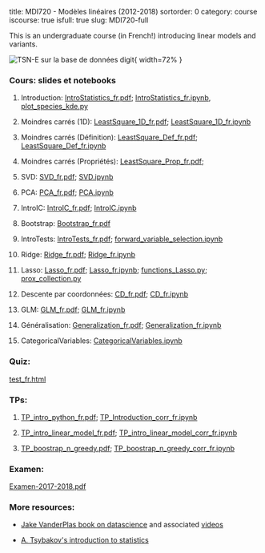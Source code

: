title: MDI720 - Modèles linéaires (2012-2018)
sortorder: 0
category: course
iscourse: true
isfull: true
slug: MDI720-full


This is an undergraduate course (in French!) introducing linear models and variants.

![TSN-E sur la base de données digit](images/fig_tsne_digits_w_classes.svg "TSN-E sur la base de données digit"){ width=72% }

### Cours: slides et notebooks

1. Introduction: [IntroStatistics_fr.pdf](enseignement/TELECOM/MDI720/IntroStatistics_fr.pdf); [IntroStatistics_fr.ipynb](enseignement/TELECOM/MDI720/IntroStatistics_fr.ipynb), [plot_species_kde.py](enseignement/TELECOM/MDI720/plot_species_kde.py)

1. Moindres carrés (1D): [LeastSquare_1D_fr.pdf](enseignement/TELECOM/MDI720/LeastSquare_1D_fr.pdf);  [LeastSquare_1D_fr.ipynb](enseignement/TELECOM/MDI720/LeastSquare_1D_fr.ipynb)

1. Moindres carrés (Définition): [LeastSquare_Def_fr.pdf](enseignement/TELECOM/MDI720/LeastSquare_Def_fr.pdf); [LeastSquare_Def_fr.ipynb](enseignement/TELECOM/MDI720/LeastSquare_Def_fr.ipynb)

1. Moindres carrés (Propriétés): [LeastSquare_Prop_fr.pdf](enseignement/TELECOM/MDI720/LeastSquare_Prop_fr.pdf);

1. SVD: [SVD_fr.pdf](enseignement/TELECOM/MDI720/SVD_fr.pdf); [SVD.ipynb]( enseignement/TELECOM/MDI720/SVD.ipynb)

1. PCA: [PCA_fr.pdf](enseignement/TELECOM/MDI720/PCA_fr.pdf); [PCA.ipynb](enseignement/TELECOM/MDI720/PCA.ipynb)

1. IntroIC: [IntroIC_fr.pdf](enseignement/TELECOM/MDI720/IntroIC_fr.pdf); [IntroIC.ipynb](enseignement/TELECOM/MDI720/IntroIC.ipynb)

1. Bootstrap:  [Bootstrap_fr.pdf](enseignement/TELECOM/MDI720/Bootstrap_fr.pdf)

1. IntroTests: [IntroTests_fr.pdf](enseignement/TELECOM/MDI720/IntroTests_fr.pdf); [forward_variable_selection.ipynb](enseignement/TELECOM/MDI720/forward_variable_selection.ipynb)

1. Ridge: [Ridge_fr.pdf](enseignement/TELECOM/MDI720/Ridge_fr.pdf); [Ridge_fr.ipynb](enseignement/TELECOM/MDI720/Ridge_fr.ipynb)

1. Lasso: [Lasso_fr.pdf](enseignement/TELECOM/MDI720/Lasso_fr.pdf); [Lasso_fr.ipynb](enseignement/TELECOM/MDI720/Lasso_fr.ipynb); [functions_Lasso.py](enseignement/TELECOM/MDI720/functions_Lasso.py); [prox_collection.py](enseignement/TELECOM/MDI720/prox_collection.py)

1. Descente par coordonnées: [CD_fr.pdf](enseignement/TELECOM/MDI720/CD_fr.pdf);  [CD_fr.ipynb](enseignement/TELECOM/MDI720/CD_fr.ipynb)

1. GLM: [GLM_fr.pdf](enseignement/TELECOM/MDI720/GLM_fr.pdf); [GLM_fr.ipynb](enseignement/TELECOM/MDI720/GLM_fr.ipynb)

1. Généralisation: [Generalization_fr.pdf](enseignement/TELECOM/MDI720/Generalization_fr.pdf); [Generalization_fr.ipynb](enseignement/TELECOM/MDI720/Generalization_fr.ipynb)

1. CategoricalVariables: [CategoricalVariables.ipynb](enseignement/TELECOM/MDI720/CategoricalVariables.ipynb)


### Quiz:
[test_fr.html](enseignement/TELECOM/MDI720/test_fr.html)

### TPs:
1. [TP_intro_python_fr.pdf](enseignement/TELECOM/MDI720/TP_intro_python_fr.pdf); [TP_Introduction_corr_fr.ipynb](enseignement/TELECOM/MDI720/TP_Introduction_corr_fr.ipynb)

1. [TP_intro_linear_model_fr.pdf](enseignement/TELECOM/MDI720/TP_intro_linear_model_fr.pdf); [TP_intro_linear_model_corr_fr.ipynb](enseignement/TELECOM/MDI720/TP_intro_linear_model_corr_fr.ipynb)

1. [TP_boostrap_n_greedy.pdf](enseignement/TELECOM/MDI720/TP_boostrap_n_greedy.pdf); [TP_boostrap_n_greedy_corr_fr.ipynb](enseignement/TELECOM/MDI720/TP_boostrap_n_greedy_corr_fr.ipynb)

### Examen:
[Examen-2017-2018.pdf](enseignement/TELECOM/MDI720/Examen-2017-2018.pdf)

### More resources:

- [Jake VanderPlas book on datascience](https://jakevdp.github.io/PythonDataScienceHandbook/)
and associated
[videos](http://jakevdp.github.io/blog/2017/03/03/reproducible-data-analysis-in-jupyter/)

- [A. Tsybakov's introduction to statistics](/enseignement/ENSAE/biblio_stat.pdf)
